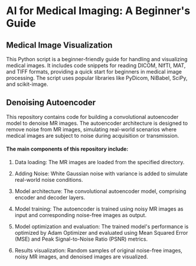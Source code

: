 
# AI for Medical Imaging: A Beginner's Guide <br>

## Medical Image Visualization ##
This Python script is a beginner-friendly guide for handling and visualizing medical images. It includes code snippets for reading DICOM, NIfTI, MAT, and TIFF formats, providing a quick start for beginners in medical image processing. The script uses popular libraries like PyDicom, NiBabel, SciPy, and scikit-image.

## Denoising Autoencoder
This repository contains code for building a convolutional autoencoder model to denoise MR images. The autoencoder architecture is designed to remove noise from MR images, simulating real-world scenarios where medical images are subject to noise during acquisition or transmission.

#### The main components of this repository include:

1. Data loading: The MR images are loaded from the specified directory.

2. Adding Noise: White Gaussian noise with variance is added to simulate real-world noise conditions.

3. Model architecture: The convolutional autoencoder model, comprising encoder and decoder layers.

4. Model training: The autoencoder is trained using noisy MR images as input and corresponding noise-free images as output.

5. Model optimization and evaluation: The trained model's performance is optimized by Adam Optimizer and evaluated using Mean Squared Error (MSE) and Peak Signal-to-Noise Ratio (PSNR) metrics.

6. Results visualization: Random samples of original noise-free images, noisy MR images, and denoised images are visualized.
